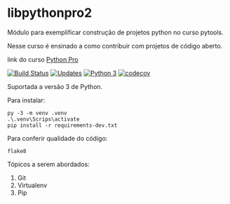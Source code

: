 # libpythonpro2
Módulo para exemplificar construção de projetos python no curso pytools.

Nesse curso é ensinado a como contribuir com projetos de código aberto.

link do curso [Python Pro](https://pythonpro.com.br/)

[![Build Status](https://travis-ci.org/luizfernandoliveira/libpythonpro.svg?branch=master)](https://travis-ci.org/luizfernandoliveira/libpythonpro)
[![Updates](https://pyup.io/repos/github/luizfernandoliveira/libpythonpro2/shield.svg)](https://pyup.io/repos/github/luizfernandoliveira/libpythonpro2/)
[![Python 3](https://pyup.io/repos/github/luizfernandoliveira/libpythonpro2/python-3-shield.svg)](https://pyup.io/repos/github/luizfernandoliveira/libpythonpro2/)
[![codecov](https://codecov.io/gh/luizfernandoliveira/libpythonpro2/branch/main/graph/badge.svg?token=GLP3QRTP1C)](https://codecov.io/gh/luizfernandoliveira/libpythonpro2)

Suportada a versão 3 de Python.

Para instalar:

```console
py -3 -m venv .venv
.\.venv\Scrips\activate
pip install -r requirements-dev.txt
```

Para conferir qualidade do código:

```console
flake8
```
Tópicos a serem abordados:
1. Git
2. Virtualenv
3. Pip
